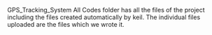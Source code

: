 GPS_Tracking_System
All Codes folder has all the files of the project including the files created automatically by keil.
The individual files uploaded are the files which we wrote it.
